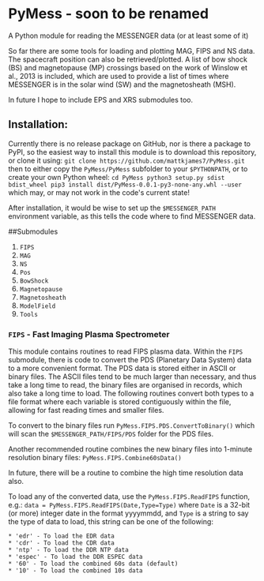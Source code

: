 # PyMess - soon to be renamed
A Python module for reading the MESSENGER data (or at least some of it)

So far there are some tools for loading and plotting MAG, FIPS and NS data. The 
spacecraft position can also be retrieved/plotted. A list of bow shock (BS) and
magnetopause (MP) crossings based on the work of Winslow et al., 2013 is 
included, which are used to provide a list of times where MESSENGER is in the 
solar wind (SW) and the magnetosheath (MSH).

In future I hope to include EPS and XRS submodules too.

## Installation:

Currently there is no release package on GitHub, nor is there a package 
to PyPI, so the easiest way to install this module is to download this 
repository, or clone it using:
`git clone https://github.com/mattkjames7/PyMess.git`
then to either copy the `PyMess/PyMess` subfolder to your `$PYTHONPATH`, or 
to create your own Python wheel:
`
cd PyMess
python3 setup.py sdist bdist_wheel
pip3 install dist/PyMess-0.0.1-py3-none-any.whl --user
`
which may, or may not work in the code's current state!

After installation, it would be wise to set up the `$MESSENGER_PATH`
environment variable, as this tells the code where to find MESSENGER
data.


##Submodules

1. `FIPS`
2. `MAG`
3. `NS`
4. `Pos`
5. `BowShock`
6. `Magnetopause`
7. `Magnetosheath`
8. `ModelField`
9. `Tools`

### `FIPS` - Fast Imaging Plasma Spectrometer

This module contains routines to read FIPS plasma data. Within the `FIPS`
submodule, there is code to convert the PDS (Planetary Data System) data
to a more convenient format. The PDS data is stored either in ASCII or
binary files. The ASCII files tend to be much larger than necessary, and 
thus take a long time to read, the binary files are organised in records,
which also take a long time to load. The following routines convert both
types to a file format where each variable is stored contiguously within
the file, allowing for fast reading times and smaller files.

To convert to the binary files run
`PyMess.FIPS.PDS.ConvertToBinary()`
which will scan the `$MESSENGER_PATH/FIPS/PDS` folder for the PDS files.

Another recommended routine combines the new binary files into 1-minute 
resolution binary files:
`PyMess.FIPS.Combine60sData()`

In future, there will be a routine to combine the high time resolution 
data also.

To load any of the converted data, use the `PyMess.FIPS.ReadFIPS` 
function, e.g.:
`data = PyMess.FIPS.ReadFIPS(Date,Type=Type)`
where `Date` is a 32-bit (or more) integer date in the format yyyymmdd,
and `Type` is a string to say the type of data to load, this string can
be one of the following:
	
	* 'edr' - To load the EDR data
	* 'cdr' - To load the CDR data
	* 'ntp' - To load the DDR NTP data
	* 'espec' - To load the DDR ESPEC data
	* '60' - To load the combined 60s data (default)
	* '10' - To load the combined 10s data
